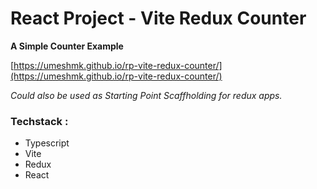 # React Project - Vite Redux Counter

**A Simple Counter Example**

[https://umeshmk.github.io/rp-vite-redux-counter/](https://umeshmk.github.io/rp-vite-redux-counter/)

_Could also be used as Starting Point Scaffholding for redux apps._

### Techstack :

- Typescript
- Vite
- Redux
- React
